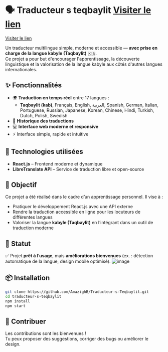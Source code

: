 # 🗣️ Traducteur s teqbaylit <a href="https://tasuqilt.netlify.app" target="_blank">Visiter le lien</a>
<a href="https://tasuqilt.netlify.app" target="_blank">Visiter le lien</a>

Un traducteur multilingue simple, moderne et accessible — **avec prise en charge de la langue kabyle (Taqbaylit)** 🇰🇧.  
Ce projet a pour but d'encourager l'apprentissage, la découverte linguistique et la valorisation de la langue kabyle aux côtés d'autres langues internationales.

## ✨ Fonctionnalités

- 🌍 **Traduction en temps réel** entre 17 langues :
  - **Taqbaylit (kab)**, Français, English, العربية, Spanish, German, Italian, Portuguese, Russian, Japanese, Korean, Chinese, Hindi, Turkish, Dutch, Polish, Swedish
- 🧠 **Historique des traductions**
- 💻 **Interface web moderne et responsive**
- ⚡ Interface simple, rapide et intuitive

## 🔧 Technologies utilisées

- **React.js** – Frontend moderne et dynamique
- **LibreTranslate API** – Service de traduction libre et open-source

## 🎯 Objectif

Ce projet a été réalisé dans le cadre d’un apprentissage personnel. Il vise à :

- Pratiquer le développement React.js avec une API externe
- Rendre la traduction accessible en ligne pour les locuteurs de différentes langues
- Valoriser la langue **kabyle (Taqbaylit)** en l’intégrant dans un outil de traduction moderne

## 🚀 Statut

✅ Projet **prêt à l’usage**, mais **améliorations bienvenues** (ex. : détection automatique de la langue, design mobile optimisé).
![image](https://github.com/user-attachments/assets/87a049bc-be96-4d2f-b0ef-66f6d99fd916)


## 📦 Installation

```bash
git clone https://github.com/AmazighB/Traducteur-s-Teqbaylit.git
cd traducteur-s-teqbaylit
npm install
npm start
```

## 🤝 Contribuer

Les contributions sont les bienvenues !  
Tu peux proposer des suggestions, corriger des bugs ou améliorer le design.
